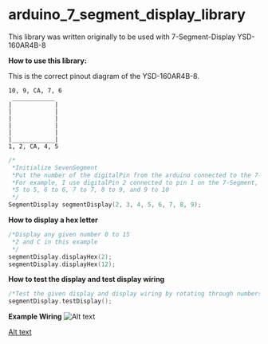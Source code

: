 # arduino_7_segment_display_library
This library was written originally to be used with 7-Segment-Display YSD-160AR4B-8


**How to use this library:**

This is the correct pinout diagram of the YSD-160AR4B-8.

```
10, 9, CA, 7, 6
 ____________
|            |
|            |
|            |
|            |
|            |
|____________|
1, 2, CA, 4, 5
```
```C
/*
 *Initialize SevenSegment
 *Put the number of the digitalPin from the arduino connected to the 7-Segment in order
 *For example, I use digitalPin 2 connected to pin 1 on the 7-Segment, digitalPin 3 to pin2, 4 to 4
 *5 to 5, 6 to 6, 7 to 7, 8 to 9, and 9 to 10
 */
SegmentDisplay segmentDisplay(2, 3, 4, 5, 6, 7, 8, 9);
```

**How to display a hex letter**
```C
/*Display any given number 0 to 15
 *2 and C in this example
 */
segmentDisplay.displayHex(2);
segmentDisplay.displayHex(12);
```

**How to test the display and test display wiring**
```C
/*Test the given display and display wiring by rotating through numbers 0 - 9*/
segmentDisplay.testDisplay();
```

**Example Wiring**
![Alt text](http://s28.postimg.org/3ykbyq331/IMG_0550.jpg "Example Wiring")


[Alt text](https://github.com/dgduncan/arduino_7_segment_display_library/blob/master/fritzing_image.png?raw=true "Example Wiring Diagram")

